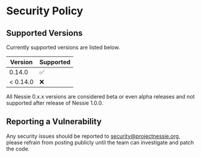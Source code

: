 # Security Policy

## Supported Versions

Currently supported versions are listed below.

| Version  | Supported          |
| -------- | ------------------ |
| 0.14.0   | :white_check_mark: |
| < 0.14.0 | :x:                |

All Nessie 0.x.x versions are considered beta or even alpha releases and not supported after
release of Nessie 1.0.0.

## Reporting a Vulnerability

Any security issues should be reported to security@projectnessie.org, please refrain from posting publicly until the team can investigate and patch the code.
